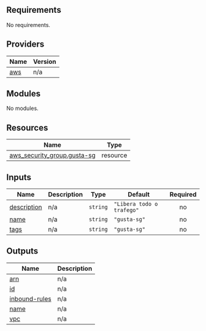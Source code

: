 <!-- BEGIN_TF_DOCS -->
## Requirements

No requirements.

## Providers

| Name | Version |
|------|---------|
| <a name="provider_aws"></a> [aws](#provider\_aws) | n/a |

## Modules

No modules.

## Resources

| Name | Type |
|------|------|
| [aws_security_group.gusta-sg](https://registry.terraform.io/providers/hashicorp/aws/latest/docs/resources/security_group) | resource |

## Inputs

| Name | Description | Type | Default | Required |
|------|-------------|------|---------|:--------:|
| <a name="input_description"></a> [description](#input\_description) | n/a | `string` | `"Libera todo o trafego"` | no |
| <a name="input_name"></a> [name](#input\_name) | n/a | `string` | `"gusta-sg"` | no |
| <a name="input_tags"></a> [tags](#input\_tags) | n/a | `string` | `"gusta-sg"` | no |

## Outputs

| Name | Description |
|------|-------------|
| <a name="output_arn"></a> [arn](#output\_arn) | n/a |
| <a name="output_id"></a> [id](#output\_id) | n/a |
| <a name="output_inbound-rules"></a> [inbound-rules](#output\_inbound-rules) | n/a |
| <a name="output_name"></a> [name](#output\_name) | n/a |
| <a name="output_vpc"></a> [vpc](#output\_vpc) | n/a |
<!-- END_TF_DOCS -->